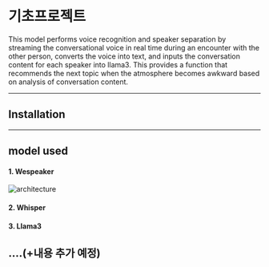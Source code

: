 # 기초프로젝트


This model performs voice recognition and speaker separation by streaming the conversational voice in real time during an encounter with the other person, converts the voice into text, and inputs the conversation content for each speaker into llama3. This provides a function that recommends the next topic when the atmosphere becomes awkward based on analysis of conversation content.

---
## Installation

---
## model used
#### 1. Wespeaker

![architecture](https://github.com/minuex/S-Talk/blob/main/Wespeaker%20구조도.png)

#### 2. Whisper


#### 3. Llama3


....(+내용 추가 예정)
---


